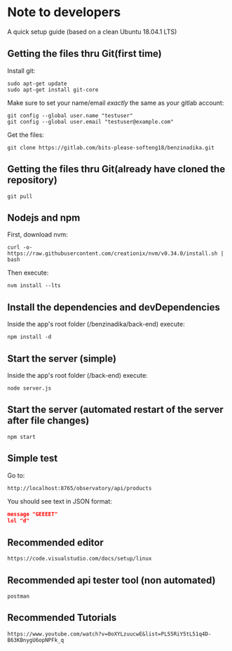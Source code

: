 Note to developers
========================

A quick setup guide (based on a clean Ubuntu 18.04.1 LTS)

## Getting the files thru Git(first time)
Install git:
```
sudo apt-get update
sudo apt-get install git-core
```
Make sure to set your name/email *exactly* the same as your gitlab account:
```
git config --global user.name "testuser"
git config --global user.email "testuser@example.com"
```
Get the files:
```
git clone https://gitlab.com/bits-please-softeng18/benzinadika.git
```
## Getting the files thru Git(already have cloned the repository)

    git pull

## Nodejs and npm

First, download nvm:

    curl -o- https://raw.githubusercontent.com/creationix/nvm/v0.34.0/install.sh | bash

Then execute:

    nvm install --lts

## Install the dependencies and devDependencies

Inside the app's root folder (/benzinadika/back-end) execute:

    npm install -d

## Start the server (simple)

Inside the app's root folder (/back-end) execute:

    node server.js

## Start the server (automated restart of the server after file changes)

    npm start

## Simple test

Go to:

    http://localhost:8765/observatory/api/products

You should see text in JSON format:
```json
message	"GEEEET"
lol	"d"
```

## Recommended editor
    https://code.visualstudio.com/docs/setup/linux
## Recommended api tester tool (non automated)
    postman
## Recommended Tutorials
    https://www.youtube.com/watch?v=0oXYLzuucwE&list=PL55RiY5tL51q4D-B63KBnygU6opNPFk_q